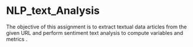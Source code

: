 # NLP_text_Analysis
The objective of this assignment is to extract textual data articles from the given URL and perform sentiment text analysis to compute variables and metrics .
